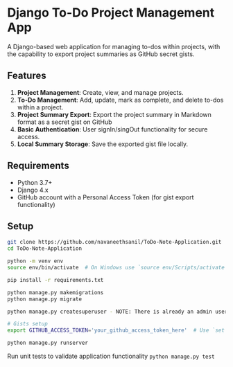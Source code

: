 # Django To-Do Project Management App

A Django-based web application for managing to-dos within projects, with the capability to export project summaries as GitHub secret gists.

## Features
1. **Project Management**: Create, view, and manage projects.
2. **To-Do Management**: Add, update, mark as complete, and delete to-dos within a project.
3. **Project Summary Export**: Export the project summary in Markdown format as a secret gist on GitHub
4. **Basic Authentication**: User signIn/singOut functionality for secure access.
5. **Local Summary Storage**: Save the exported gist file locally.

## Requirements
- Python 3.7+
- Django 4.x
- GitHub account with a Personal Access Token (for gist export functionality)

## Setup

```bash
git clone https://github.com/navaneethsanil/ToDo-Note-Application.git
cd ToDo-Note-Application

python -m venv env
source env/bin/activate  # On Windows use `source env/Scripts/activate`

pip install -r requirements.txt

python manage.py makemigrations
python manage.py migrate

python manage.py createsuperuser - NOTE: There is already an admin user exists in the database

# Gists setup
export GITHUB_ACCESS_TOKEN='your_github_access_token_here'  # Use `set` on Windows

python manage.py runserver
```
Run unit tests to validate application functionality
```python manage.py test```
